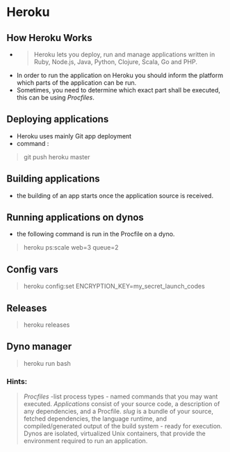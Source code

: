 # Heroku

## How Heroku Works
- > Heroku lets you deploy, run and manage applications written in Ruby, Node.js, Java, Python, Clojure, Scala, Go and PHP.
- In order to run the application on Heroku you should inform the platform which parts of the application can be run.
- Sometimes, you need to determine which exact part shall be executed, this can be using _Procfiles_.

## Deploying applications
- Heroku uses mainly Git app deployment
- command :
> git push heroku master

## Building applications
- the building of an app starts once  the application source is received.

## Running applications on dynos
- the following command is run in the Procfile on a dyno. 
> heroku ps:scale web=3 queue=2

## Config vars
> heroku config:set ENCRYPTION_KEY=my_secret_launch_codes

## Releases
> heroku releases

## Dyno manager
> heroku run bash

### Hints: 
>_Procfiles_ -list process types - named commands that you may want executed.
> _Applications_ consist of your source code, a description of any dependencies, and a Procfile.
> _slug_ is a bundle of your source, fetched dependencies, the language runtime, and compiled/generated output of the build system - ready for execution.
>  Dynos are isolated, virtualized Unix containers, that provide the environment required to run an application.
